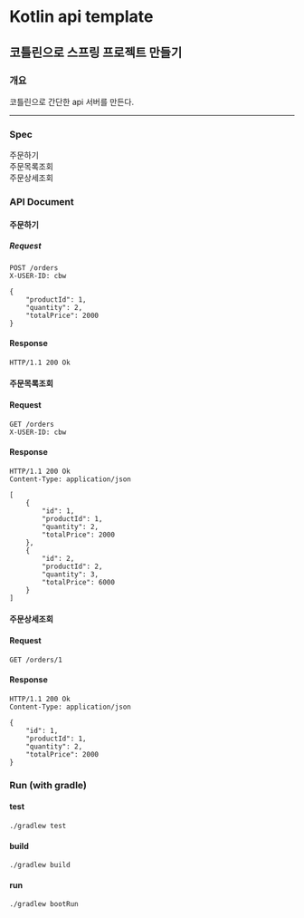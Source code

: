# Kotlin api template
## 코틀린으로 스프링 프로젝트 만들기
### 개요
코틀린으로 간단한 api 서버를 만든다.  

---

### Spec
주문하기  
주문목록조회  
주문상세조회  

### API Document
#### 주문하기  
##### Request
```http request
POST /orders
X-USER-ID: cbw

{
    "productId": 1,
    "quantity": 2,
    "totalPrice": 2000
}
```
#### Response
```http request
HTTP/1.1 200 Ok
```
#### 주문목록조회  
#### Request
```http request
GET /orders
X-USER-ID: cbw
```
#### Response
```http request
HTTP/1.1 200 Ok
Content-Type: application/json

[
    {
        "id": 1,
        "productId": 1,
        "quantity": 2,
        "totalPrice": 2000
    },
    {
        "id": 2,
        "productId": 2,
        "quantity": 3,
        "totalPrice": 6000
    }
]
```

#### 주문상세조회  
#### Request
```http request
GET /orders/1
```
#### Response
```http request
HTTP/1.1 200 Ok
Content-Type: application/json

{
    "id": 1,
    "productId": 1,
    "quantity": 2,
    "totalPrice": 2000
}
```

### Run (with gradle)
#### test
```shell
./gradlew test
```
#### build
```shell
./gradlew build
```
#### run
```shell
./gradlew bootRun
```
